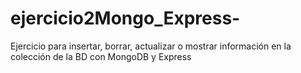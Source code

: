 # ejercicio2Mongo_Express-
Ejercicio para insertar, borrar, actualizar o mostrar información en la colección de la BD con MongoDB y Express 
